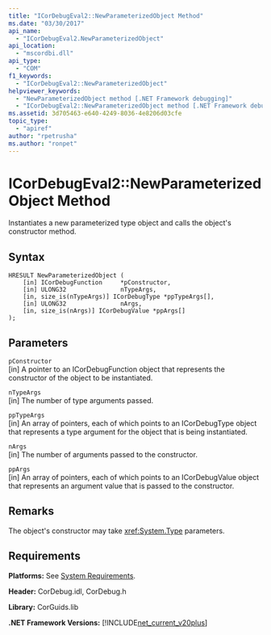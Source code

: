 ```yaml
---
title: "ICorDebugEval2::NewParameterizedObject Method"
ms.date: "03/30/2017"
api_name: 
  - "ICorDebugEval2.NewParameterizedObject"
api_location: 
  - "mscordbi.dll"
api_type: 
  - "COM"
f1_keywords: 
  - "ICorDebugEval2::NewParameterizedObject"
helpviewer_keywords: 
  - "NewParameterizedObject method [.NET Framework debugging]"
  - "ICorDebugEval2::NewParameterizedObject method [.NET Framework debugging]"
ms.assetid: 3d705463-e640-4249-8036-4e8206d03cfe
topic_type: 
  - "apiref"
author: "rpetrusha"
ms.author: "ronpet"
---
```

# ICorDebugEval2::NewParameterizedObject Method
Instantiates a new parameterized type object and calls the object's constructor method.  
  
## Syntax  
  
```  
HRESULT NewParameterizedObject (  
    [in] ICorDebugFunction     *pConstructor,  
    [in] ULONG32               nTypeArgs,  
    [in, size_is(nTypeArgs)] ICorDebugType *ppTypeArgs[],  
    [in] ULONG32               nArgs,  
    [in, size_is(nArgs)] ICorDebugValue *ppArgs[]  
);  
```  
  
## Parameters  
 `pConstructor`  
 [in] A pointer to an ICorDebugFunction object that represents the constructor of the object to be instantiated.  
  
 `nTypeArgs`  
 [in] The number of type arguments passed.  
  
 `ppTypeArgs`  
 [in] An array of pointers, each of which points to an ICorDebugType object that represents a type argument for the object that is being instantiated.  
  
 `nArgs`  
 [in] The number of arguments passed to the constructor.  
  
 `ppArgs`  
 [in] An array of pointers, each of which points to an ICorDebugValue object that represents an argument value that is passed to the constructor.  
  
## Remarks  
 The object's constructor may take <xref:System.Type> parameters.  
  
## Requirements  
 **Platforms:** See [System Requirements](../../../../docs/framework/get-started/system-requirements.md).  
  
 **Header:** CorDebug.idl, CorDebug.h  
  
 **Library:** CorGuids.lib  
  
 **.NET Framework Versions:** [!INCLUDE[net_current_v20plus](../../../../includes/net-current-v20plus-md.md)]
